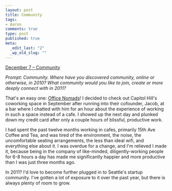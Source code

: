 ```yaml
--- 
layout: post
title: Community
tags: 
- Aaron
comments: true
type: post
published: true
meta: 
  _edit_last: "2"
  _wp_old_slug: ""
---
```

<a href="http://www.reverb10.com/december-7-community/">December 7 – Community</a>

<em>Prompt: Community. Where have you discovered community, online or otherwise, in 2010? What community would you like to join, create or more deeply connect with in 2011?</em>

That's an easy one: <a href="http://officenomads.com/">Office Nomads</a>! I decided to check out Capitol Hill's coworking space in September after running into their cofounder, Jacob, at a bar where I chatted with him for an hour about the experience of working in such a space instead of a cafe. I showed up the next day and plunked down my credit card after only a couple hours of blissful, productive work.

I had spent the past twelve months working in cafes, primarily 15th Ave Coffee and Tea, and was tired of the environment, the noise, the uncomfortable seating arrangements, the less than ideal wifi, and everything else about it. I was overdue for a change, and I'm relieved I made it, because being in the company of like-minded, diligently-working people for 6-8 hours a day has made me significantly happier and more productive than I was just three months ago.

In 2011? I'd love to become further plugged in to Seattle's startup community. I've gotten a lot of exposure to it over the past year, but there is always plenty of room to grow.
